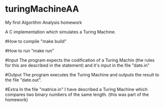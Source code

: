 # turingMachineAA
My first Algorithm Analysis homework

A C implementation which simulates a Turing Machine.

#How to compile
"make build"

#How to run
"make run"

#Input
The program expects the codification of a Turing Machin (the rules for this are described in the statement) and it's input in the file "date.in"

#Output
The program executes the Turing Machine and outputs the result to the file "date.out".

#Extra
In the file "matrice.in" I have described a Turing Machine which compares two binary numbers of the same length. (this was part of the homework)
